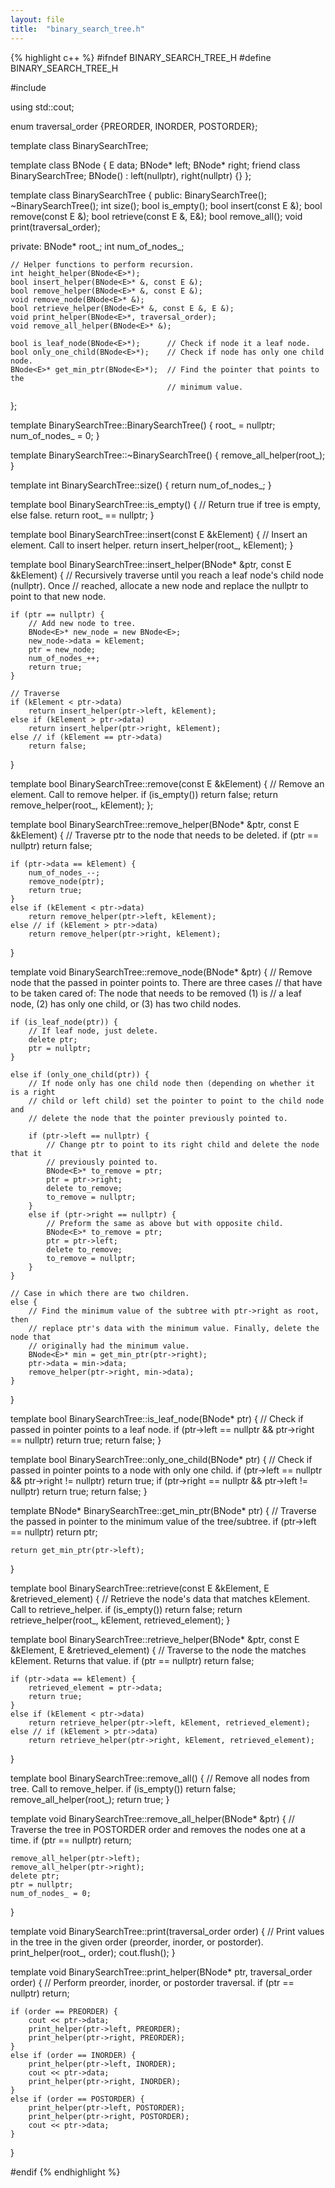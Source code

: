```yaml
---
layout: file
title:  "binary_search_tree.h"
---
```


{% highlight c++ %}
#ifndef BINARY_SEARCH_TREE_H
#define BINARY_SEARCH_TREE_H

#include <iostream>

using std::cout;


enum traversal_order {PREORDER, INORDER, POSTORDER};


template <typename E>
class BinarySearchTree;

template <typename E>
class BNode {
    E data;
    BNode<E>* left;
    BNode<E>* right;
    friend class BinarySearchTree<E>;
    BNode() : left(nullptr), right(nullptr) {}
};


template <typename E>
class BinarySearchTree {
public:
    BinarySearchTree();
    ~BinarySearchTree();
    int size();
    bool is_empty();
    bool insert(const E &);
    bool remove(const E &);
    bool retrieve(const E &, E&);
    bool remove_all();
    void print(traversal_order);

private:
    BNode<E>* root_;
    int num_of_nodes_;

    // Helper functions to perform recursion.
    int height_helper(BNode<E>*);
    bool insert_helper(BNode<E>* &, const E &);
    bool remove_helper(BNode<E>* &, const E &);
    void remove_node(BNode<E>* &);
    bool retrieve_helper(BNode<E>* &, const E &, E &);
    void print_helper(BNode<E>*, traversal_order);
    void remove_all_helper(BNode<E>* &);

    bool is_leaf_node(BNode<E>*);      // Check if node it a leaf node.
    bool only_one_child(BNode<E>*);    // Check if node has only one child node.
    BNode<E>* get_min_ptr(BNode<E>*);  // Find the pointer that points to the
                                       // minimum value.
};

template <typename E>
BinarySearchTree<E>::BinarySearchTree() {
    root_ = nullptr;
    num_of_nodes_ = 0;
}

template <typename E>
BinarySearchTree<E>::~BinarySearchTree() {
    remove_all_helper(root_);
}

template <typename E>
int BinarySearchTree<E>::size() {
    return num_of_nodes_;
}

template <typename E>
bool BinarySearchTree<E>::is_empty() {
    // Return true if tree is empty, else false.
    return root_ == nullptr;
}

template <typename E>
bool BinarySearchTree<E>::insert(const E &kElement) {
    // Insert an element. Call to insert helper.
    return insert_helper(root_, kElement);
}

template <typename E>
bool BinarySearchTree<E>::insert_helper(BNode<E>* &ptr, const E &kElement) {
    // Recursively traverse until you reach a leaf node's child node (nullptr). Once
    // reached, allocate a new node and replace the nullptr to point to that new node.

    if (ptr == nullptr) {
        // Add new node to tree.
        BNode<E>* new_node = new BNode<E>;
        new_node->data = kElement;
        ptr = new_node;
        num_of_nodes_++;
        return true;
    }

    // Traverse
    if (kElement < ptr->data)
        return insert_helper(ptr->left, kElement);
    else if (kElement > ptr->data)
        return insert_helper(ptr->right, kElement);
    else // if (kElement == ptr->data)
        return false;
}

template <typename E>
bool BinarySearchTree<E>::remove(const E &kElement) {
    // Remove an element. Call to remove helper.
    if (is_empty())
        return false;
    return remove_helper(root_, kElement);
};

template <typename E>
bool BinarySearchTree<E>::remove_helper(BNode<E>* &ptr, const E &kElement) {
    // Traverse ptr to the node that needs to be deleted.
    if (ptr == nullptr)
        return false;

    if (ptr->data == kElement) {
        num_of_nodes_--;
        remove_node(ptr);
        return true;
    }
    else if (kElement < ptr->data)
        return remove_helper(ptr->left, kElement);
    else // if (kElement > ptr->data)
        return remove_helper(ptr->right, kElement);
}

template <typename E>
void BinarySearchTree<E>::remove_node(BNode<E>* &ptr) {
    // Remove node that the passed in pointer points to. There are three cases
    // that have to be taken cared of: The node that needs to be removed (1) is
    // a leaf node, (2) has only one child, or (3) has two child nodes.

    if (is_leaf_node(ptr)) {
        // If leaf node, just delete.
        delete ptr;
        ptr = nullptr;
    }

    else if (only_one_child(ptr)) {
        // If node only has one child node then (depending on whether it is a right
        // child or left child) set the pointer to point to the child node and
        // delete the node that the pointer previously pointed to.

        if (ptr->left == nullptr) {
            // Change ptr to point to its right child and delete the node that it
            // previously pointed to.
            BNode<E>* to_remove = ptr;
            ptr = ptr->right;
            delete to_remove;
            to_remove = nullptr;
        }
        else if (ptr->right == nullptr) {
            // Preform the same as above but with opposite child.
            BNode<E>* to_remove = ptr;
            ptr = ptr->left;
            delete to_remove;
            to_remove = nullptr;
        }
    }

    // Case in which there are two children.
    else {
        // Find the minimum value of the subtree with ptr->right as root, then
        // replace ptr's data with the minimum value. Finally, delete the node that
        // originally had the minimum value.
        BNode<E>* min = get_min_ptr(ptr->right);
        ptr->data = min->data;
        remove_helper(ptr->right, min->data);
    }
}

template <typename E>
bool BinarySearchTree<E>::is_leaf_node(BNode<E>* ptr) {
    // Check if passed in pointer points to a leaf node.
    if (ptr->left == nullptr && ptr->right == nullptr)
        return true;
    return false;
}

template <typename E>
bool BinarySearchTree<E>::only_one_child(BNode<E>* ptr) {
    // Check if passed in pointer points to a node with only one child.
    if (ptr->left == nullptr && ptr->right != nullptr)
        return true;
    if (ptr->right == nullptr && ptr->left != nullptr)
        return true;
    return false;
}

template <typename E>
BNode<E>* BinarySearchTree<E>::get_min_ptr(BNode<E>* ptr) {
    // Traverse the passed in pointer to the minimum value of the tree/subtree.
    if (ptr->left == nullptr)
        return ptr;

    return get_min_ptr(ptr->left);
}

template <typename E>
bool BinarySearchTree<E>::retrieve(const E &kElement, E &retrieved_element) {
    // Retrieve the node's data that matches kElement. Call to retrieve_helper.
    if (is_empty())
        return false;
    return retrieve_helper(root_, kElement, retrieved_element);
}

template <typename E>
bool BinarySearchTree<E>::retrieve_helper(BNode<E>* &ptr, const E &kElement, E &retrieved_element) {
    // Traverse to the node the matches kElement. Returns that value.
    if (ptr == nullptr)
        return false;

    if (ptr->data == kElement) {
        retrieved_element = ptr->data;
        return true;
    }
    else if (kElement < ptr->data)
        return retrieve_helper(ptr->left, kElement, retrieved_element);
    else // if (kElement > ptr->data)
        return retrieve_helper(ptr->right, kElement, retrieved_element);
}

template <typename E>
bool BinarySearchTree<E>::remove_all() {
    // Remove all nodes from tree. Call to remove_helper.
    if (is_empty())
        return false;
    remove_all_helper(root_);
    return true;
}

template <typename E>
void BinarySearchTree<E>::remove_all_helper(BNode<E>* &ptr) {
    // Traverse the tree in POSTORDER order and removes the nodes one at a time.
    if (ptr == nullptr)
        return;

    remove_all_helper(ptr->left);
    remove_all_helper(ptr->right);
    delete ptr;
    ptr = nullptr;
    num_of_nodes_ = 0;
}

template <typename E>
void BinarySearchTree<E>::print(traversal_order order) {
    // Print values in the tree in the given order (preorder, inorder, or postorder).
    print_helper(root_, order);
    cout.flush();
}

template <typename E>
void BinarySearchTree<E>::print_helper(BNode<E>* ptr, traversal_order order) {
    // Perform preorder, inorder, or postorder traversal.
    if (ptr == nullptr)
        return;

    if (order == PREORDER) {
        cout << ptr->data;
        print_helper(ptr->left, PREORDER);
        print_helper(ptr->right, PREORDER);
    }
    else if (order == INORDER) {
        print_helper(ptr->left, INORDER);
        cout << ptr->data;
        print_helper(ptr->right, INORDER);
    }
    else if (order == POSTORDER) {
        print_helper(ptr->left, POSTORDER);
        print_helper(ptr->right, POSTORDER);
        cout << ptr->data;
    }
}

#endif
{% endhighlight %}
